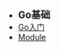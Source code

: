 - <font style="font-weight:bold;font-size:17px;">Go基础</font>
- [Go入门](编程开发/Go/Go基础/Go入门)
- [Module](编程开发/Go/Go基础/Module)

